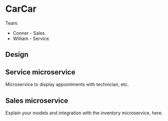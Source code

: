 # CarCar

Team:

* Conner - Sales
* William - Service

## Design

## Service microservice

Microservice to display appointments with technician, etc.

## Sales microservice

Explain your models and integration with the inventory
microservice, here.

